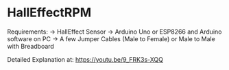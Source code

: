 # HallEffectRPM


Requirements:
-> HallEffect Sensor
-> Arduino Uno or ESP8266 and Arduino software on PC 
-> A few Jumper Cables (Male to Female) 
   or Male to Male with Breadboard

Detailed Explanation at:
https://youtu.be/9_FRK3s-XQQ
